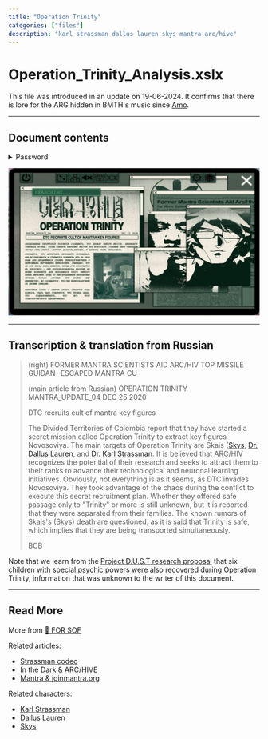 ```yaml
---
title: "Operation Trinity"
categories: ["files"]
description: "karl strassman dallus lauren skys mantra arc/hive"
---
```

# Operation_Trinity_Analysis.xslx

This file was introduced in an update on 19-06-2024. It confirms that there is lore for the 
ARG hidden in BMTH's music since [Amo](../music/amo).

***

## Document contents

<details class="password">
  <summary>Password</summary>

knife hammer poison rope
</details>

![The Operation Trinity Document](../../Resources/files/trinity_document.png)

***

## Transcription & translation from Russian

> (right)
> FORMER MANTRA SCIENTISTS AID ARC/HIV
> TOP MISSILE GUIDAN-
> ESCAPED MANTRA CU- 
>
> (main article from Russian)
> OPERATION TRINITY
> MANTRA_UPDATE_04    DEC 25 2020
>
> DTC recruits cult of mantra key figures
>
> The Divided Territories of Colombia report that they have started 
> a secret mission called Operation Trinity to extract key figures 
> Novosoviya.
> The main targets of Operation Trinity are Skais ([Skys](../characters/skys), 
> [Dr. Dallus Lauren](../characters/dallus-lauren), and [Dr. Karl Strassman](../characters/strassman).
> It is believed that ARC/HIV recognizes the potential of their research
> and seeks to attract them to their ranks to advance their technological and neuronal learning initiatives.
> Obviously, not everything is as it seems, as DTC invades Novosoviya.
> They took advantage of the chaos during the conflict to execute this secret recruitment plan.
> Whether they offered safe passage only to "Trinity" or more is still unknown,
> but it is reported that they were separated from their families.
> The known rumors of Skais's (Skys) death are questioned, as it is said that Trinity is safe,
> which implies that they are being transported simultaneously.
>
> BCB

Note that we learn from the [Project D.U.S.T research proposal](project_dust) 
that six children with special psychic powers were also recovered during Operation Trinity, 
information that was unknown to the writer of this document.

***

## Read More

More from [📁 FOR SOF](./for-sof)

Related articles:

- [Strassman codec](strassmancodec)
- [In the Dark & ARC/HIVE](../music/amo-in-the-dark)
- [Mantra & joinmantra.org](../music/amo-mantra)

Related characters:

- [Karl Strassman](../characters/strassman)
- [Dallus Lauren](../characters/dallus-lauren)
- [Skys](../characters/skys)